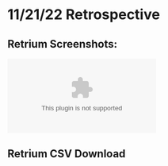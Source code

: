 # 11/21/22 Retrospective

## Retrium Screenshots:

![](cse110-fa22-group34/admin/misc/112122-retrospective.csv)

## Retrium CSV Download

